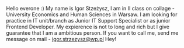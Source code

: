 Hello everone :)
My name is Igor Stzeżysz, I am in II  class on collage - University Economics and Human Sciences in Warsaw.
I am looking for practice in IT unit/branch as Junior IT Support Specialist or as junior Frontend Developer. My expierence is not to long and rich but I give guarantee that I am a ambitious person.
If you want to call me, send me message on mail - igor.strzezysz@wp.pl
Hey!
